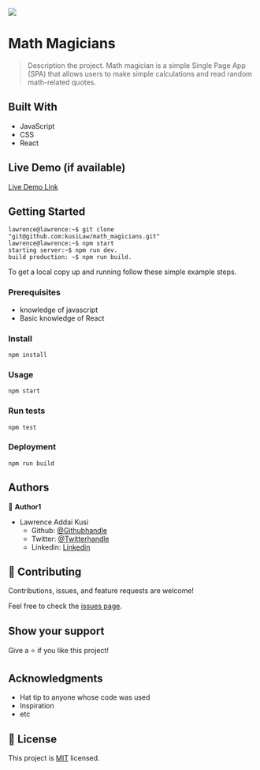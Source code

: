 ![](https://img.shields.io/badge/Microverse-blueviolet)

# Math Magicians

> Description the project.
Math magician is a simple Single Page App (SPA) that allows users to make simple calculations and read random math-related quotes. 

## Built With

- JavaScript
- CSS
- React


## Live Demo (if available)

[Live Demo Link](https://livedemo.com)


## Getting Started

``` console
lawrence@lawrence:~$ git clone "git@github.com:kusiLaw/math_magicians.git"
lawrence@lawrence:~$ npm start
starting server:~$ npm run dev.
build production: ~$ npm run build.

```

To get a local copy up and running follow these simple example steps.

### Prerequisites
- knowledge of javascript
- Basic knowledge of React


### Install
`npm install`

### Usage
`npm start`

### Run tests
`npm test`

### Deployment
`npm run build`


## Authors

👤 **Author1**
- Lawrence Addai Kusi
  - Github: [@Githubhandle](https://github.com/kusiLaw)
  - Twitter: [@Twitterhandle](https://twitter.com/kusilaw)
  - Linkedin: [Linkedin](https://www.linkedin.com/in/lawrence-kusi-55a662104)


## 🤝 Contributing

Contributions, issues, and feature requests are welcome!

Feel free to check the [issues page](../../issues/).

## Show your support

Give a ⭐️ if you like this project!

## Acknowledgments

- Hat tip to anyone whose code was used
- Inspiration
- etc

## 📝 License

This project is [MIT](./LICENSE) licensed.
